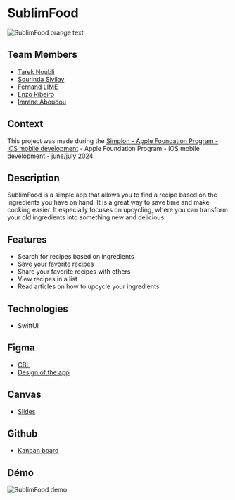 # SublimFood

![SublimFood orange text](https://github.com/LinFeiLong/sublimfood/assets/6100043/b4d200f3-b24f-461e-b9aa-cc4b2c957515)

## Team Members
- [Tarek Noubli](https://github.com/Tarek-D)
- [Sourinda Sivilay](https://github.com/Riindaa)
- [Fernand LIME](https://github.com/LinFeiLong)
- [Enzo Ribeiro](https://github.com/EnzoR-9)
- [Imrane Aboudou](https://github.com/Imrane31)

## Context
This project was made during the [Simplon - Apple Foundation Program - iOS mobile development](https://simplon.co/formation/foundation/24) - Apple Foundation Program - iOS mobile development - june/july 2024.

## Description
SublimFood is a simple app that allows you to find a recipe based on the ingredients you have on hand. It is a great way to save time and make cooking easier. It especially focuses on upcycling, where you can transform your old ingredients into something new and delicious.

## Features
- Search for recipes based on ingredients
- Save your favorite recipes
- Share your favorite recipes with others
- View recipes in a list
- Read articles on how to upcycle your ingredients

## Technologies
- SwiftUI

## Figma
- [CBL](https://www.figma.com/board/B7joyroWcyRLvxTgrSV0zC/CBL-AFP-(Community)?node-id=0-1&t=ML7i89GThuN6Goj3-1)
- [Design of the app](https://www.figma.com/design/fSV0TFy4kVGrsHKJ3UovHG/Sublime-Food?node-id=0-1&t=mzSXbPa3gjMKBPgq-1)

## Canvas
- [Slides](https://www.canva.com/design/DAGH69IKd_A/19gckDUgJFKXt-qp3xNuTg/view?utm_content=DAGH69IKd_A&utm_campaign=designshare&utm_medium=link&utm_source=editor)

## Github
- [Kanban board](https://github.com/users/LinFeiLong/projects/2)

## Démo
![SublimFood demo](./demo.gif)